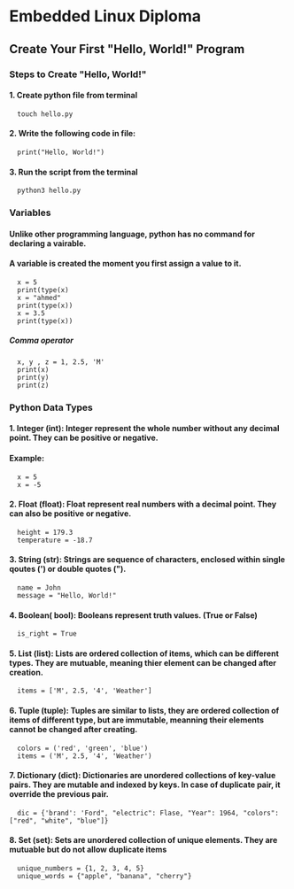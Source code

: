 # Embedded Linux Diploma

## Create Your First "Hello, World!" Program

### Steps to Create "Hello, World!"

#### 1. Create python file from terminal
      touch hello.py
#### 2. Write the following code in file:
      print("Hello, World!")
#### 3. Run the script from the terminal
      python3 hello.py

### Variables
#### Unlike other programming language, python has no command for declaring a vairable.
#### A variable is created the moment you first assign a value to it.
      x = 5
      print(type(x)
      x = "ahmed"
      print(type(x))
      x = 3.5
      print(type(x))
##### Comma operator
      x, y , z = 1, 2.5, 'M'
      print(x)
      print(y)
      print(z)

### Python Data Types
#### 1. Integer (int): Integer represent the whole number without any decimal point. They can be positive or negative.
#### Example:
      x = 5
      x = -5
#### 2. Float (float): Float represent real numbers with a decimal point. They can also be positive or negative.
      height = 179.3
      temperature = -18.7
#### 3. String (str): Strings are sequence of characters, enclosed within single qoutes (') or double quotes (").
      name = John
      message = "Hello, World!"
#### 4. Boolean( bool): Booleans represent truth values. (True or False)
      is_right = True
#### 5. List (list): Lists are ordered collection of items, which can be different types. They are mutuable, meaning          thier element can be changed after creation.
      items = ['M', 2.5, '4', 'Weather']
#### 6. Tuple (tuple): Tuples are similar to lists, they are ordered collection of items of different type, but are           immutable, meanning their elements cannot be changed after creating.
      colors = ('red', 'green', 'blue')
      items = ('M', 2.5, '4', 'Weather')
#### 7. Dictionary (dict): Dictionaries are unordered collections of key-value pairs. They are mutable and indexed by         keys. In case of duplicate pair, it override the previous pair.
      dic = {'brand': 'Ford", "electric": Flase, "Year": 1964, "colors": ["red", "white", "blue"]}
#### 8. Set (set): Sets are unordered collection of unique elements. They are mutuable but do not allow duplicate             items
      unique_numbers = {1, 2, 3, 4, 5}
      unique_words = {"apple", "banana", "cherry"}
